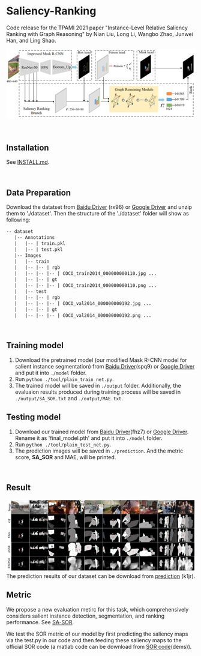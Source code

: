 # Saliency-Ranking
Code release for the TPAMI 2021 paper "Instance-Level Relative Saliency Ranking with Graph Reasoning" by Nian Liu, Long Li, Wangbo Zhao, Junwei Han, and Ling Shao.

![avatar](structure.png)

&nbsp;&nbsp;&nbsp;&nbsp;&nbsp;&nbsp;&nbsp;&nbsp;

## Installation
See [INSTALL.md](INSTALL.md).

&nbsp;&nbsp;&nbsp;&nbsp;&nbsp;&nbsp;&nbsp;&nbsp;

## Data Preparation
Download the datatset from [Baidu Driver](https://pan.baidu.com/s/1p8XVoBllw-re-fnynPodZA) (rx96) or [Google Driver](https://drive.google.com/file/d/1fp-LdlmTdoWsEK1jxP6VMjY-mJ1PhoQR/view?usp=sharing) and unzip them to './dataset'. Then the structure of the './dataset' folder will show as following:

````
-- dataset
   |-- Annotations
   |   |-- | train.pkl
   |   |-- | test.pkl
   |-- Images
   |   |-- train
   |   |-- |-- | rgb
   |   |-- |-- |-- | COCO_train2014_000000000110.jpg ...
   |   |-- |-- | gt
   |   |-- |-- |-- | COCO_train2014_000000000110.png ...
   |   |-- test
   |   |-- |-- | rgb
   |   |-- |-- |-- | COCO_val2014_000000000192.jpg ...
   |   |-- |-- | gt
   |   |-- |-- |-- | COCO_val2014_000000000192.png ...
````

&nbsp;&nbsp;&nbsp;&nbsp;&nbsp;&nbsp;&nbsp;&nbsp;

## Training model
1. Download the pretrained model (our modified Mask R-CNN model for salient instance segmentation) from [Baidu Driver](https://pan.baidu.com/s/1O_3vCeruILrLcVkqnZauWQ)(spq9) or [Google Driver](https://drive.google.com/file/d/1gyH89OVRzgvtVqyXr61y3qnGbEvwuosl/view?usp=sharing) and put it into `./model` folder.
2. Run `python ./tool/plain_train_net.py`. 
3. The trained model will be saved in `./output` folder. Additionally, the evaluaion results produced during training process will be saved    in `./output/SA_SOR.txt` and            `./output/MAE.txt`. 
## Testing model
1. Download our trained model from [Baidu Driver](https://pan.baidu.com/s/1otL_RvGaS1f91TsqvLg2ng)(fhz7) or [Google Driver](https://drive.google.com/file/d/1zBylV2C2BV_Is6yNQkNHCn4XIz27Xpr0/view?usp=sharing). Rename it as 'final_model.pth' and put it into `./model` folder.
2. Run `python ./tool/plain_test_net.py`.
3. The prediction images will be saved in `./prediction`.  And the metric score, **SA_SOR** and MAE, will be printed.


&nbsp;&nbsp;&nbsp;&nbsp;&nbsp;&nbsp;&nbsp;&nbsp;

## Result
![alt_text](./qualitative.png)
The prediction results of our dataset can be download from [prediction](https://pan.baidu.com/s/1ysWXDwHhDU_MQZL8s8xt9Q) (k1jr).

## Metric
We propose a new evaluation metirc for this task, which comprehensively considers salient instance detection, segmentation, and ranking performance. See [SA-SOR](./metric).

We test the SOR metric of our model by first predicting the saliency maps via the test.py in our code and then feeding these saliency maps to the official SOR code (a matlab code can be download from [SOR code](https://pan.baidu.com/s/19onIw5tztUOG1hpHWNHsHw)(dems)).
